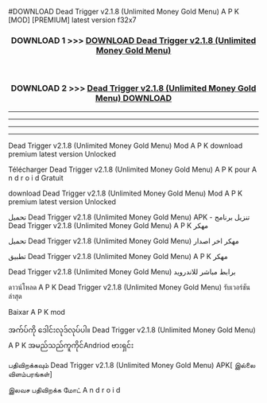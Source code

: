 #DOWNLOAD Dead Trigger  v2.1.8 (Unlimited Money Gold Menu) A P K [MOD] [PREMIUM] latest version f32x7



<div align="center">

<h3>DOWNLOAD 1 >>> <a href="https://teeasianyam.web.app?sq=Dead Trigger  v2.1.8 (Unlimited Money Gold Menu)">DOWNLOAD Dead Trigger  v2.1.8 (Unlimited Money Gold Menu) </a></h3><br>

<h3>DOWNLOAD 2 >>> <a href="https://teeasianyam.web.app?sq=Dead Trigger  v2.1.8 (Unlimited Money Gold Menu) ">Dead Trigger  v2.1.8 (Unlimited Money Gold Menu)  DOWNLOAD </a></h3>

</div>


----------------------------------------------------------

----------------------------------------------------------

----------------------------------------------------------

----------------------------------------------------------


Dead Trigger  v2.1.8 (Unlimited Money Gold Menu)  Mod A P K download premium latest version Unlocked

Télécharger Dead Trigger  v2.1.8 (Unlimited Money Gold Menu)  A P K pour A n d r o i d Gratuit

download Dead Trigger  v2.1.8 (Unlimited Money Gold Menu)  Mod A P K premium latest version Unlocked

تحميل Dead Trigger  v2.1.8 (Unlimited Money Gold Menu)  APK - تنزيل برنامج Dead Trigger  v2.1.8 (Unlimited Money Gold Menu)  A P K مهكر

تحميل Dead Trigger  v2.1.8 (Unlimited Money Gold Menu)  مهكر اخر اصدار

تطبيق Dead Trigger  v2.1.8 (Unlimited Money Gold Menu)  A P K مهكر

Dead Trigger  v2.1.8 (Unlimited Money Gold Menu)  برابط مباشر للاندرويد

ดาวน์โหลด A P K Dead Trigger  v2.1.8 (Unlimited Money Gold Menu)  รับเวอร์ชันล่าสุด

Baixar A P K mod

အက်ပ်ကို ဒေါင်းလုဒ်လုပ်ပါ။ Dead Trigger  v2.1.8 (Unlimited Money Gold Menu)  A P K အမည်သည်ကူကိုင်Andriod ဗားရှင်း

பதிவிறக்கவும் Dead Trigger  v2.1.8 (Unlimited Money Gold Menu)  APK[ இல்லை விளம்பரங்கள்] 
 
இலவச பதிவிறக்க மோட் A n d r o i d



